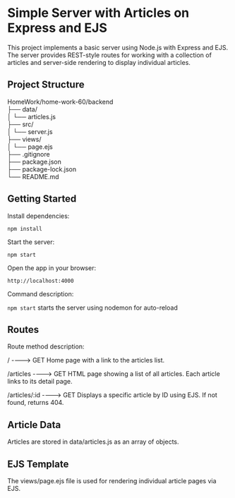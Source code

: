 # Simple Server with Articles on Express and EJS

This project implements a basic server using Node.js with Express and EJS. The server provides REST-style routes for working with a collection of articles and server-side rendering to display individual articles.

## Project Structure

HomeWork/home-work-60/backend  
├── data/  
│   └── articles.js  
├── src/  
│   └── server.js  
├── views/  
│   └── page.ejs   
├── .gitignore   
├── package.json   
├── package-lock.json   
└── README.md   

## Getting Started

Install dependencies:

`npm install`

Start the server:

`npm start`

Open the app in your browser:

`http://localhost:4000`

Command	description:

`npm start`	starts the server using nodemon for auto-reload

## Routes
Route	method description:

/	 ----> GET Home page with a link to the articles list.

/articles ----> GET	HTML page showing a list of all articles. Each article links to its detail page.

/articles/:id ----> GET	Displays a specific article by ID using EJS. If not found, returns 404.

## Article Data

Articles are stored in data/articles.js as an array of objects.


## EJS Template

The views/page.ejs file is used for rendering individual article pages via EJS.
